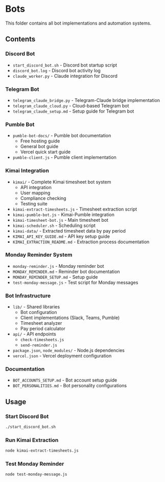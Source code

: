 # Bots

This folder contains all bot implementations and automation systems.

## Contents

### Discord Bot
- `start_discord_bot.sh` - Discord bot startup script
- `discord_bot.log` - Discord bot activity log
- `claude_worker.py` - Claude integration for Discord

### Telegram Bot
- `telegram_claude_bridge.py` - Telegram-Claude bridge implementation
- `telegram_claude_cloud.py` - Cloud-based Telegram bot
- `telegram_claude_setup.md` - Setup guide for Telegram bot

### Pumble Bot
- `pumble-bot-docs/` - Pumble bot documentation
  - Free hosting guide
  - General bot guide
  - Vercel quick start guide
- `pumble-client.js` - Pumble client implementation

### Kimai Integration
- `kimai/` - Complete Kimai timesheet bot system
  - API integration
  - User mapping
  - Compliance checking
  - Testing suite
- `kimai-extract-timesheets.js` - Timesheet extraction script
- `kimai-pumble-bot.js` - Kimai-Pumble integration
- `kimai-timesheet-bot.js` - Main timesheet bot
- `kimai-scheduler.sh` - Scheduling script
- `kimai-data/` - Extracted timesheet data by pay period
- `KIMAI_API_KEY_GUIDE.md` - API key setup guide
- `KIMAI_EXTRACTION_README.md` - Extraction process documentation

### Monday Reminder System
- `monday-reminder.js` - Monday reminder bot
- `MONDAY_REMINDER.md` - Reminder bot documentation
- `MONDAY_REMINDER_SETUP.md` - Setup guide
- `test-monday-message.js` - Test script for Monday messages

### Bot Infrastructure
- `lib/` - Shared libraries
  - Bot configuration
  - Client implementations (Slack, Teams, Pumble)
  - Timesheet analyzer
  - Pay period calculator
- `api/` - API endpoints
  - `check-timesheets.js`
  - `send-reminder.js`
- `package.json`, `node_modules/` - Node.js dependencies
- `vercel.json` - Vercel deployment configuration

### Documentation
- `BOT_ACCOUNTS_SETUP.md` - Bot account setup guide
- `BOT_PERSONALITIES.md` - Bot personality configurations

## Usage

### Start Discord Bot
```bash
./start_discord_bot.sh
```

### Run Kimai Extraction
```bash
node kimai-extract-timesheets.js
```

### Test Monday Reminder
```bash
node test-monday-message.js
```